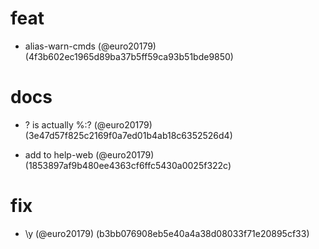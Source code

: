 # feat

* alias-warn-cmds (@euro20179) (4f3b602ec1965d89ba37b5ff59ca93b51bde9850)


# docs

* ? is actually %:? (@euro20179) (3e47d57f825c2169f0a7ed01b4ab18c6352526d4)

* add to help-web (@euro20179) (1853897af9b480ee4363cf6ffc5430a0025f322c)


# fix

* \y (@euro20179) (b3bb076908eb5e40a4a38d08033f71e20895cf33)


